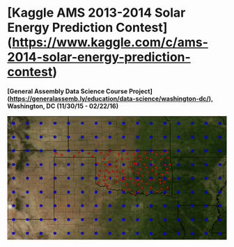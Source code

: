 # [Kaggle AMS 2013-2014 Solar Energy Prediction Contest] (https://www.kaggle.com/c/ams-2014-solar-energy-prediction-contest) #
**[General Assembly Data Science Course Project] (https://generalassemb.ly/education/data-science/washington-dc/), Washington, DC (11/30/15 - 02/22/16)**

<img src="images/gefs_mesonet_stations.png" width="1024">

